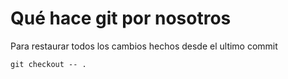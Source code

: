 # Qué hace git por nosotros

Para restaurar todos los cambios hechos desde el ultimo commit

    git checkout -- .
